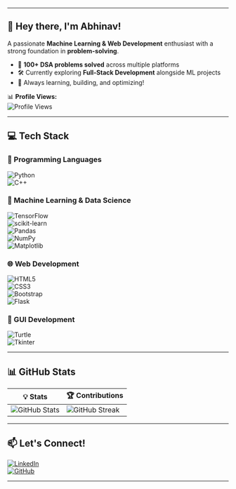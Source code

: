 
---

## **🚀 Hey there, I'm Abhinav!**  
A passionate **Machine Learning & Web Development** enthusiast with a strong foundation in **problem-solving**.  

- 📌 **100+ DSA problems solved** across multiple platforms  
- 🛠 Currently exploring **Full-Stack Development** alongside ML projects  
- 🎯 Always learning, building, and optimizing!  

📊 **Profile Views:**  
![Profile Views](https://komarev.com/ghpvc/?username=abhinav23122021234&color=blue)  

---

## **💻 Tech Stack**  
### **📌 Programming Languages**  
![Python](https://img.shields.io/badge/Python-3776AB?style=for-the-badge&logo=python&logoColor=white)  
![C++](https://img.shields.io/badge/C++-00599C?style=for-the-badge&logo=cplusplus&logoColor=white)  

### **🤖 Machine Learning & Data Science**  
![TensorFlow](https://img.shields.io/badge/TensorFlow-FF6F00?style=for-the-badge&logo=tensorflow&logoColor=white)  
![scikit-learn](https://img.shields.io/badge/Scikit--learn-F7931E?style=for-the-badge&logo=scikitlearn&logoColor=white)  
![Pandas](https://img.shields.io/badge/Pandas-150458?style=for-the-badge&logo=pandas&logoColor=white)  
![NumPy](https://img.shields.io/badge/Numpy-013243?style=for-the-badge&logo=numpy&logoColor=white)  
![Matplotlib](https://img.shields.io/badge/Matplotlib-11557C?style=for-the-badge&logo=plotly&logoColor=white)  

### **🌐 Web Development**  
![HTML5](https://img.shields.io/badge/HTML5-E34F26?style=for-the-badge&logo=html5&logoColor=white)  
![CSS3](https://img.shields.io/badge/CSS3-1572B6?style=for-the-badge&logo=css3&logoColor=white)  
![Bootstrap](https://img.shields.io/badge/Bootstrap-563D7C?style=for-the-badge&logo=bootstrap&logoColor=white)  
![Flask](https://img.shields.io/badge/Flask-000000?style=for-the-badge&logo=flask&logoColor=white)  

### **🎨 GUI Development**  
![Turtle](https://img.shields.io/badge/Turtle-00A693?style=for-the-badge&logo=python&logoColor=white)  
![Tkinter](https://img.shields.io/badge/Tkinter-FFCA28?style=for-the-badge&logo=python&logoColor=black)  

---

## **📊 GitHub Stats**  
| 💡 Stats | 🏆 Contributions |  
|----------|----------------|  
| ![GitHub Stats](https://github-readme-stats.vercel.app/api?username=abhinav23122021234&show_icons=true&theme=dark) |![GitHub Streak](https://streak-stats.demolab.com?user=abhinav23122021234&theme=dark)


---

## **📫 Let's Connect!**  
[![LinkedIn](https://img.shields.io/badge/LinkedIn-0077B5?style=for-the-badge&logo=linkedin&logoColor=white)](https://www.linkedin.com/in/abhinav-sharma-4876b1282)  
[![GitHub](https://img.shields.io/badge/GitHub-181717?style=for-the-badge&logo=github&logoColor=white)](https://github.com/abhinav23122021234)  

---

